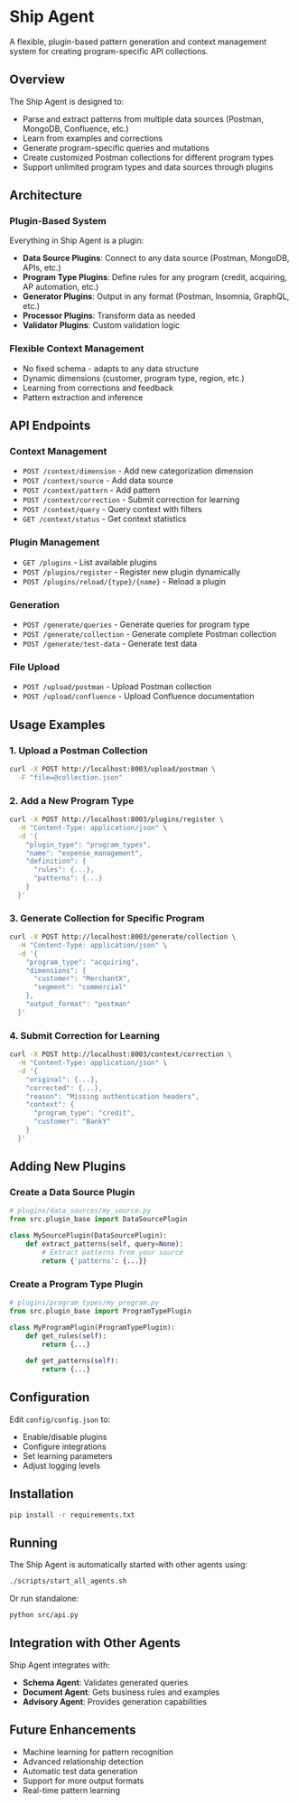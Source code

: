 # Ship Agent

A flexible, plugin-based pattern generation and context management system for creating program-specific API collections.

## Overview

The Ship Agent is designed to:
- Parse and extract patterns from multiple data sources (Postman, MongoDB, Confluence, etc.)
- Learn from examples and corrections
- Generate program-specific queries and mutations
- Create customized Postman collections for different program types
- Support unlimited program types and data sources through plugins

## Architecture

### Plugin-Based System
Everything in Ship Agent is a plugin:
- **Data Source Plugins**: Connect to any data source (Postman, MongoDB, APIs, etc.)
- **Program Type Plugins**: Define rules for any program (credit, acquiring, AP automation, etc.)
- **Generator Plugins**: Output in any format (Postman, Insomnia, GraphQL, etc.)
- **Processor Plugins**: Transform data as needed
- **Validator Plugins**: Custom validation logic

### Flexible Context Management
- No fixed schema - adapts to any data structure
- Dynamic dimensions (customer, program type, region, etc.)
- Learning from corrections and feedback
- Pattern extraction and inference

## API Endpoints

### Context Management
- `POST /context/dimension` - Add new categorization dimension
- `POST /context/source` - Add data source
- `POST /context/pattern` - Add pattern
- `POST /context/correction` - Submit correction for learning
- `POST /context/query` - Query context with filters
- `GET /context/status` - Get context statistics

### Plugin Management
- `GET /plugins` - List available plugins
- `POST /plugins/register` - Register new plugin dynamically
- `POST /plugins/reload/{type}/{name}` - Reload a plugin

### Generation
- `POST /generate/queries` - Generate queries for program type
- `POST /generate/collection` - Generate complete Postman collection
- `POST /generate/test-data` - Generate test data

### File Upload
- `POST /upload/postman` - Upload Postman collection
- `POST /upload/confluence` - Upload Confluence documentation

## Usage Examples

### 1. Upload a Postman Collection
```bash
curl -X POST http://localhost:8003/upload/postman \
  -F "file=@collection.json"
```

### 2. Add a New Program Type
```bash
curl -X POST http://localhost:8003/plugins/register \
  -H "Content-Type: application/json" \
  -d '{
    "plugin_type": "program_types",
    "name": "expense_management",
    "definition": {
      "rules": {...},
      "patterns": {...}
    }
  }'
```

### 3. Generate Collection for Specific Program
```bash
curl -X POST http://localhost:8003/generate/collection \
  -H "Content-Type: application/json" \
  -d '{
    "program_type": "acquiring",
    "dimensions": {
      "customer": "MerchantX",
      "segment": "commercial"
    },
    "output_format": "postman"
  }'
```

### 4. Submit Correction for Learning
```bash
curl -X POST http://localhost:8003/context/correction \
  -H "Content-Type: application/json" \
  -d '{
    "original": {...},
    "corrected": {...},
    "reason": "Missing authentication headers",
    "context": {
      "program_type": "credit",
      "customer": "BankY"
    }
  }'
```

## Adding New Plugins

### Create a Data Source Plugin
```python
# plugins/data_sources/my_source.py
from src.plugin_base import DataSourcePlugin

class MySourcePlugin(DataSourcePlugin):
    def extract_patterns(self, query=None):
        # Extract patterns from your source
        return {'patterns': {...}}
```

### Create a Program Type Plugin
```python
# plugins/program_types/my_program.py
from src.plugin_base import ProgramTypePlugin

class MyProgramPlugin(ProgramTypePlugin):
    def get_rules(self):
        return {...}
    
    def get_patterns(self):
        return {...}
```

## Configuration

Edit `config/config.json` to:
- Enable/disable plugins
- Configure integrations
- Set learning parameters
- Adjust logging levels

## Installation

```bash
pip install -r requirements.txt
```

## Running

The Ship Agent is automatically started with other agents using:
```bash
./scripts/start_all_agents.sh
```

Or run standalone:
```bash
python src/api.py
```

## Integration with Other Agents

Ship Agent integrates with:
- **Schema Agent**: Validates generated queries
- **Document Agent**: Gets business rules and examples
- **Advisory Agent**: Provides generation capabilities

## Future Enhancements

- Machine learning for pattern recognition
- Advanced relationship detection
- Automatic test data generation
- Support for more output formats
- Real-time pattern learning